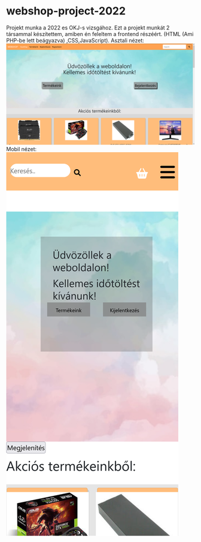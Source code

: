 # webshop-project-2022
Projekt munka a 2022 es OKJ-s vizsgához.
Ezt a projekt munkát 2 társammal készítettem, amiben én feleltem a frontend részéért. (HTML (Ami PHP-be lett beágyazva) ,CSS,JavaScript).
Asztali nézet:
![desktop](https://github.com/NZol1/webshop-project-2022/blob/main/OKJ/Desktop/img1.png?raw=true)
Mobil nézet:
![mobile](https://github.com/NZol1/webshop-project-2022/blob/main/OKJ/Mobile/m_img2.png?raw=true)

